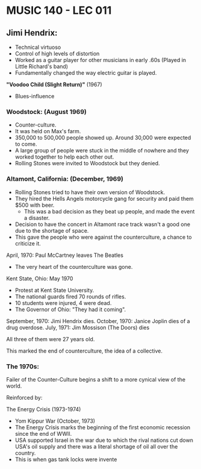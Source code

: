 # MUSIC 140 - LEC 011
## Jimi Hendrix:
- Technical virtuoso
- Control of high levels of distortion
- Worked as a guitar player for other musicians in early .60s (Played in Little Richard's band)
- Fundamentally changed the way electric guitar is played.

**"Voodoo Child (Slight Return)"** (1967)
- Blues-influence

### Woodstock: (August 1969)
- Counter-culture.
- It was held on Max's farm.
- 350,000 to 500,000 people showed up. Around 30,000 were expected to come.
- A large group of people were stuck in the middle of nowhere and they worked together to help each other out.
- Rolling Stones were invited to Woodstock but they denied.

### Altamont, California: (December, 1969)
- Rolling Stones tried to have their own version of Woodstock.
- They hired the Hells Angels motorcycle gang for security and paid them $500 with beer.
  - This was a bad decision as they beat up people, and made the event a disaster.
- Decision to have the concert in Altamont race track wasn't a good one due to the shortage of space.
- This gave the people who were against the counterculture, a chance to criticize it.

April, 1970: Paul McCartney leaves The Beatles
- The very heart of the counterculture was gone.

Kent State, Ohio: May 1970
- Protest at Kent State University.
- The national guards fired 70 rounds of rifles.
- 10 students were injured, 4 were dead.
- The Governor of Ohio: "They had it coming".

September, 1970: Jimi Hendrix dies.
October, 1970: Janice Joplin dies of a drug overdose.
July, 1971: Jim Mossison (The Doors) dies

All three of them were 27 years old.

This marked the end of counterculture, the idea of a collective.

### The 1970s:
Failer of the Counter-Culture begins a shift to a more cynical view of the world.

Reinforced by:

The Energy Crisis (1973-1974)
- Yom Kippur War (October, 1973)
- The Energy Crisis marks the beginning of the first economic recession since the end of WWII.
- USA supported Israel in the war due to which the rival nations cut down USA's oil supply and there was a literal shortage of oil all over the country.
- This is when gas tank locks were invente 
<!--stackedit_data:
eyJoaXN0b3J5IjpbLTM2Mzg5OTQxMCwtMTMxMTE2NzAxNCwxMz
YzMDgxNTU5LDY3ODc4Njg2NiwtMTQ4MjkwMTg0LC0xNjE1MzQ2
NTE1LDM3MTAwNzkxNSwtMzMwNjI2ODA1LC0yMDU3ODkyMjYwXX
0=
-->